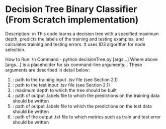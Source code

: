 # Decision Tree Binary Classifier (From Scratch implementation)

Description: \n
This code learns a decision tree with a specified maximum depth, predicts the labels of the training and testing examples, and calculates training and testing errors. It uses ID3 algorithm for node selection.

How to Run: \n
Command - python decisionTree.py [args...]
Where above [args...] is a placeholder for six command-line arguments: <train input> <test
input> <max depth> <train out> <test out> <metrics out>. These arguments are described
in detail below:
1. <train input>: path to the training input .tsv file (see Section 2.1)
2. <test input>: path to the test input .tsv file (see Section 2.1)
3. <max depth>: maximum depth to which the tree should be built
4. <train out>: path of output .labels file to which the predictions on the training data should be written
5. <test out>: path of output .labels file to which the predictions on the test data should be written
6. <metrics out>: path of the output .txt file to which metrics such as train and test error should be written
